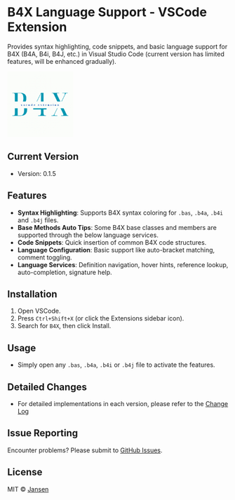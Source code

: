 # B4X Language Support - VSCode Extension

Provides syntax highlighting, code snippets, and basic language support for B4X (B4A, B4i, B4J, etc.) in Visual Studio Code (current version has limited features, will be enhanced gradually).

<img src="assets/Logo.png" width="150">

## Current Version
- Version: 0.1.5

## Features
- **Syntax Highlighting**: Supports B4X syntax coloring for `.bas`, `.b4a`, `.b4i` and `.b4j` files.
- **Base Methods Auto Tips**: Some B4X base classes and members are supported through the below language services.  
- **Code Snippets**: Quick insertion of common B4X code structures.
- **Language Configuration**: Basic support like auto-bracket matching, comment toggling.
- **Language Services**: Definition navigation, hover hints, reference lookup, auto-completion, signature help.

## Installation
1. Open VSCode.
2. Press `Ctrl+Shift+X` (or click the Extensions sidebar icon).
3. Search for `B4X`, then click Install.

## Usage
- Simply open any `.bas`, `.b4a`, `.b4i` or `.b4j` file to activate the features.

## Detailed Changes
- For detailed implementations in each version, please refer to the [Change Log](./CHANGELOG.md)

## Issue Reporting
Encounter problems? Please submit to [GitHub Issues](https://github.com/Jansen611/b4x-language-support/issues).

## License
MIT © [Jansen](https://github.com/Jansen611)
